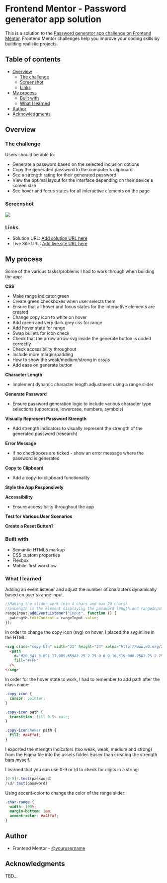 # Frontend Mentor - Password generator app solution

This is a solution to the [Password generator app challenge on Frontend Mentor](https://www.frontendmentor.io/challenges/password-generator-app-Mr8CLycqjh). Frontend Mentor challenges help you improve your coding skills by building realistic projects.

## Table of contents

- [Overview](#overview)
  - [The challenge](#the-challenge)
  - [Screenshot](#screenshot)
  - [Links](#links)
- [My process](#my-process)
  - [Built with](#built-with)
  - [What I learned](#what-i-learned)
- [Author](#author)
- [Acknowledgments](#acknowledgments)

## Overview

### The challenge

Users should be able to:

- Generate a password based on the selected inclusion options
- Copy the generated password to the computer's clipboard
- See a strength rating for their generated password
- View the optimal layout for the interface depending on their device's screen size
- See hover and focus states for all interactive elements on the page

### Screenshot

![](./screenshot.jpg)

### Links

- Solution URL: [Add solution URL here](https://your-solution-url.com)
- Live Site URL: [Add live site URL here](https://your-live-site-url.com)

## My process

Some of the various tasks/problems I had to work through when building the app:

**CSS**

- Make range indicator green
- Create green checkboxes when user selects them
- Ensure that all hover and focus states for the interactive elements are created
- Change copy icon to white on hover
- Add green and very dark grey css for range
- Add hover state for range
- Swap bullets for icon check
- Check that the arrow arrow svg inside the generate button is coded correctly
- Check accessibility throughout
- Include more margin/padding
- How to show the weak/medium/strong in css/js
- Add ease on generate button

**Character Length**

- Implement dynamic character length adjustment using a range slider

**Generate Password**

- Ensure password generation logic to include various character type selections (uppercase, lowercase, numbers, symbols)

**Visually Represent Password Strength**

- Add strength indicators to visually represent the strength of the generated password (research)

**Error Message**

- If no checkboxes are ticked - show an error message where the password is generated

**Copy to Clipboard**

- Add a copy-to-clipboard functionality

**Style the App Responsively**

**Accessibility**

- Ensure accessibility throughout the app

**Test for Various User Scenarios**

**Create a Reset Button?**

### Built with

- Semantic HTML5 markup
- CSS custom properties
- Flexbox
- Mobile-first workflow

### What I learned

Adding an event listener and adjust the number of characters dynamically based on user's range input.

```js
//Making the slider work (min 4 chars and max 20 chars)
//pwLength is the element displaying the password length and rangeInput is the slider input
rangeInput.addEventListener("input", function () {
  pwLength.textContent = rangeInput.value;
});
```

In order to change the copy icon (svg) on hover, I placed the svg inline in the HTML:

```html
<svg class="copy-btn" width="21" height="24" xmlns="http://www.w3.org/2000/svg">
  <path
    d="M20.341 3.091 17.909.659A2.25 2.25 0 0 0 16.319 0H8.25A2.25 2.25 0 0 0 6 2.25V4.5H2.25A2.25 2.25 0 0 0 0 6.75v15A2.25 2.25 0 0 0 2.25 24h10.5A2.25 2.25 0 0 0 15 21.75V19.5h3.75A2.25 2.25 0 0 0 21 17.25V4.682a2.25 2.25 0 0 0-.659-1.591ZM12.469 21.75H2.53a.281.281 0 0 1-.281-.281V7.03a.281.281 0 0 1 .281-.281H6v10.5a2.25 2.25 0 0 0 2.25 2.25h4.5v1.969a.282.282 0 0 1-.281.281Zm6-4.5H8.53a.281.281 0 0 1-.281-.281V2.53a.281.281 0 0 1 .281-.281H13.5v4.125c0 .621.504 1.125 1.125 1.125h4.125v9.469a.282.282 0 0 1-.281.281Zm.281-12h-3v-3h.451c.075 0 .147.03.2.082L18.667 4.6a.283.283 0 0 1 .082.199v.451Z"
    fill="#FFF"
  />
</svg>
```

In order for the hover state to work, I had to remember to add path after the class name:

```css
.copy-icon {
  cursor: pointer;
}

.copy-icon path {
  transition: fill 0.3s ease;
}

.copy-icon:hover path {
  fill: #a4ffaf;
}
```

I exported the strength indicators (too weak, weak, medium and strong) from the Figma file into the assets folder. Easier than creating the strength bars myself.

I learned that you can use 0-9 or \d to check for digits in a string:

```js
[0-9]/.test(password)
/\d/.test(password)
```

Using accent-color to change the color of the range slider:

```css
.char-range {
  width: 100%;
  margin-bottom: 1em;
  accent-color: #a4ffaf;
}
```

## Author

- Frontend Mentor - [@yourusername](https://www.frontendmentor.io/profile/yourusername)

## Acknowledgments

TBD...
